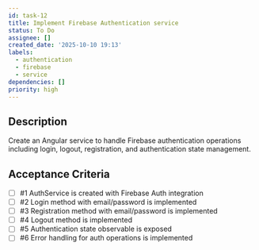 ```yaml
---
id: task-12
title: Implement Firebase Authentication service
status: To Do
assignee: []
created_date: '2025-10-10 19:13'
labels:
  - authentication
  - firebase
  - service
dependencies: []
priority: high
---
```


## Description

<!-- SECTION:DESCRIPTION:BEGIN -->
Create an Angular service to handle Firebase authentication operations including login, logout, registration, and authentication state management.
<!-- SECTION:DESCRIPTION:END -->

## Acceptance Criteria
<!-- AC:BEGIN -->
- [ ] #1 AuthService is created with Firebase Auth integration
- [ ] #2 Login method with email/password is implemented
- [ ] #3 Registration method with email/password is implemented
- [ ] #4 Logout method is implemented
- [ ] #5 Authentication state observable is exposed
- [ ] #6 Error handling for auth operations is implemented
<!-- AC:END -->
